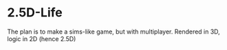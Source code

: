 # 2.5D-Life
The plan is to make a sims-like game, but with multiplayer. Rendered in 3D, logic in 2D (hence 2.5D)
